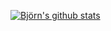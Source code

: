 [![Björn's github stats](https://github-readme-stats.vercel.app/api?username=BjoernPetersen)](https://github.com/anuraghazra/github-readme-stats)
